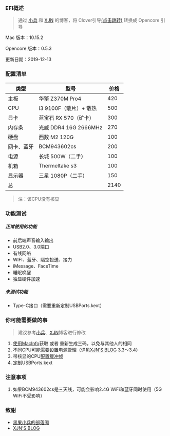 ### EFI概述

> 通过 [小兵](https://blog.daliansky.net/OpenCore-BootLoader.html) 和 [XJN](https://blog.xjn819.com/?p=543) 的博客，将 Clover引导[(点击跳转)](https://github.com/heyxiaobai/Asrock-Z370m-Pro4-Hackintosh/tree/clover-deprecated) 转换成 Opencore 引导

Mac 版本：10.15.2

Opencore 版本：0.5.3

更新日期：2019-12-13



### 配置清单

| 类型       | 型号                   | 价格 |
| ---------- | ---------------------- | ---- |
| 主板       | 华擎 Z370M Pro4        | 420  |
| CPU        | i3 9100F（散片）+ 散热 | 500  |
| 显卡       | 蓝宝石 RX 570（矿卡）  | 300  |
| 内存条     | 光威 DDR4 16G 2666MHz  | 270  |
| 硬盘       | 西数 M2 120G           | 100  |
| 网卡、蓝牙 | BCM943602cs            | 200  |
| 电源       | 长城 500W（二手）      | 100  |
| 机箱       | Thermeltake s3         | 100  |
| 显示器     | 三星 1080P（二手）     | 150  |
| 总         |                        | 2140 |

> 注：该CPU没有核显



### 功能测试

##### 正常使用的功能

* 前后端声音输入输出
* USB2.0、3.0端口
* 有线网络
* WIFI、蓝牙、隔空投送、接力
* iMessage、FaceTime
* 睡眠唤醒
* 独显硬件加速

##### 未测试功能

* Type-C接口（需要重新定制USBPorts.kext）



### 你可能需要做的事

> 建议参考[小兵](https://blog.daliansky.net/OpenCore-BootLoader.html#deviceproperties-设备属性)、[XJN](https://blog.xjn819.com/?p=543)博客进行修改

1. [使用MacInfo](https://blog.daliansky.net/OpenCore-BootLoader.html#macserial)获取 或者 重新生成三码，以免与其他人的相同
2. 不同CPU可能需要设置电源管理（详见[XJN'S BLOG](https://blog.xjn819.com) 3.3～3.4）
3. 带核显的CPU[配置缓冲帧](https://blog.daliansky.net/OpenCore-BootLoader.html#deviceproperties-设备属性)
4. [定制](https://blog.daliansky.net/Intel-FB-Patcher-tutorial-and-insertion-pose.html#定制usb)USBPorts.kext



### 注意事项

1. 如果BCM943602cs是三天线，可能会影响2.4G WiFi和蓝牙同时使用（5G WiFi不受影响）



### 致谢

* [黑果小兵的部落阁](https://blog.daliansky.net)
* [XJN'S BLOG](https://blog.xjn819.com)
